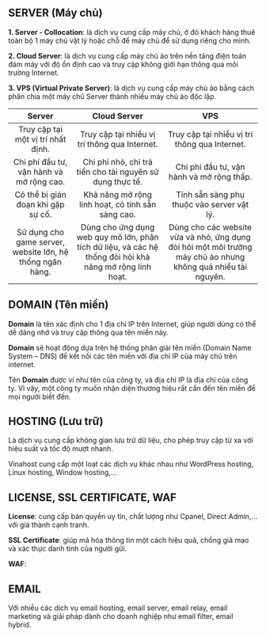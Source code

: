 **SERVER (Máy chủ)**
-
**1. Server - Collocation**: là
dịch vụ cung cấp máy chủ, ở đó khách hàng thuê toàn bộ 1 máy chủ vật lý hoặc chỗ để máy chủ để sử dụng riêng cho mình.

**2. Cloud Server**: là dịch vụ cung cấp máy chủ ảo trên nền tảng điện toán đám máy với độ ổn định cao và truy cập không giới hạn thông qua môi trường Internet.

**3. VPS (Virtual Private Server)**: là dịch vụ cung cấp máy chủ ảo bằng cách phân chia một máy chủ Server thành nhiều máy chủ ảo độc lập.

| Server | Cloud Server | VPS |
| :----: | :----: | :----: |
|Truy cập tại một vị trí nhất định. | Truy cập tại nhiều vị trí thông qua Internet. | Truy cập tại nhiều vị trí thông qua Internet. |
| Chi phí đầu tư, vận hành và mở rộng cao. | Chi phí nhỏ, chỉ trả tiền cho tài nguyên sử dụng thực tế. | Chi phí đầu tư, vận hành và mở rộng thấp. |
| Có thể bị gián đoạn khi gặp sự cố. | Khả năng mở rộng linh hoạt, có tính sẵn sàng cao. | Tính sẵn sàng phụ thuộc vào server vật lý. |
| Sử dụng cho game server, website lớn, hệ thống ngân hàng. | Dùng cho ứng dụng web quy mô lớn, phân tích dữ liệu, và các hệ thống đòi hỏi khả năng mở rộng linh hoạt. |  Dùng cho các website vừa và nhỏ, ứng dụng đòi hỏi một môi trường máy chủ ảo nhưng không quá nhiều tài nguyên. |

**DOMAIN (Tên miền)**
-
**Domain** là tên xác định cho 1 địa chỉ IP trên Internet, giúp người dùng có thể dễ dàng nhớ và truy cập thông qua tên miền này.

**Domain** sẽ hoạt động dựa trên hệ thống phân giải tên miền (Domain Name System – DNS) để kết nối các tên miền với địa chỉ IP của máy chủ trên internet.

Tên **Domain** được ví như tên của công ty, và địa chỉ IP là địa chỉ của công ty. Vì vậy, một công ty muốn nhận diện thương hiệu rất cần đến tên miền để mọi người biết đến.

**HOSTING (Lưu trữ)**
-
 Là dịch vụ cung cấp không gian lưu trữ dữ liệu, cho phép truy cập từ xa với hiệu suất và tốc độ mượt nhanh.
 
 Vinahost cung cấp một loạt các dịch vụ khác nhau như WordPress hosting, Linux hosting, Window hosting,...

**LICENSE, SSL CERTIFICATE, WAF**
- 
**License**: cung cấp bản quyền uy tín, chất lượng như Cpanel, Direct Admin,... với giá thành cạnh tranh.

**SSL Certificate**: giúp mã hóa thông tin một cách hiệu quả, chống giả mạo và xác thực danh tính của người gửi.

**WAF**: 

**EMAIL**
-
Với nhiều các dịch vụ email hosting, email server, email relay, email marketing và giải pháp dành cho doanh nghiệp như email filter, email hybrid. 


